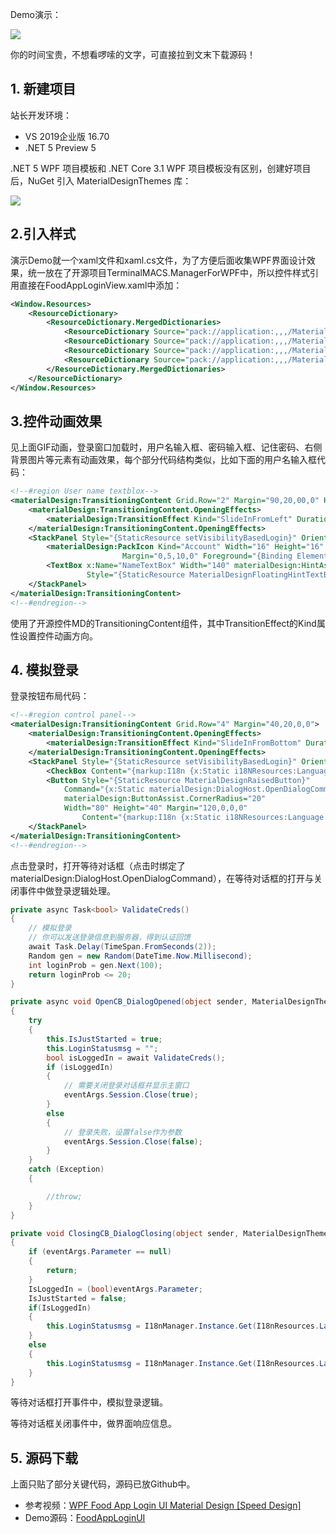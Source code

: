 Demo演示：

![](https://img1.d9tools.com/2020/06/0201.gif)

你的时间宝贵，不想看啰嗦的文字，可直接拉到文末下载源码！

## 1. 新建项目

站长开发环境：

- VS 2019企业版 16.70
- .NET 5 Preview 5

.NET 5 WPF 项目模板和 .NET Core 3.1 WPF 项目模板没有区别，创建好项目后，NuGet 引入 MaterialDesignThemes 库：

![](https://img1.d9tools.com/2020/06/0202.png)

## 2.引入样式

演示Demo就一个xaml文件和xaml.cs文件，为了方便后面收集WPF界面设计效果，统一放在了开源项目TerminalMACS.ManagerForWPF中，所以控件样式引用直接在FoodAppLoginView.xaml中添加：

```xml
<Window.Resources>
    <ResourceDictionary>
        <ResourceDictionary.MergedDictionaries>
            <ResourceDictionary Source="pack://application:,,,/MaterialDesignThemes.Wpf;component/Themes/MaterialDesignTheme.Light.xaml" />
            <ResourceDictionary Source="pack://application:,,,/MaterialDesignThemes.Wpf;component/Themes/MaterialDesignTheme.Defaults.xaml" />
            <ResourceDictionary Source="pack://application:,,,/MaterialDesignColors;component/Themes/Recommended/Primary/MaterialDesignColor.Amber.xaml" />
            <ResourceDictionary Source="pack://application:,,,/MaterialDesignColors;component/Themes/Recommended/Accent/MaterialDesignColor.Lime.xaml" />
        </ResourceDictionary.MergedDictionaries>
    </ResourceDictionary>
</Window.Resources>
```

## 3.控件动画效果

见上面GIF动画，登录窗口加载时，用户名输入框、密码输入框、记住密码、右侧背景图片等元素有动画效果，每个部分代码结构类似，比如下面的用户名输入框代码：

```xml
<!--#region User name textblox-->
<materialDesign:TransitioningContent Grid.Row="2" Margin="90,20,00,0" HorizontalAlignment="Left">
    <materialDesign:TransitioningContent.OpeningEffects>
        <materialDesign:TransitionEffect Kind="SlideInFromLeft" Duration="0:0:2"/>
    </materialDesign:TransitioningContent.OpeningEffects>
    <StackPanel Style="{StaticResource setVisibilityBasedLogin}" Orientation="Horizontal">
        <materialDesign:PackIcon Kind="Account" Width="16" Height="16" VerticalAlignment="Center"
                         Margin="0,5,10,0" Foreground="{Binding ElementName=NameTextBox, Path=BorderBrush}"/>
        <TextBox x:Name="NameTextBox" Width="140" materialDesign:HintAssist.Hint="{markup:I18n {x:Static i18NResources:Language.FoodAppLoginView_UserName}}"
                 Style="{StaticResource MaterialDesignFloatingHintTextBox}"/>
    </StackPanel>
</materialDesign:TransitioningContent>
<!--#endregion-->
```

使用了开源控件MD的TransitioningContent组件，其中TransitionEffect的Kind属性设置控件动画方向。

## 4. 模拟登录

登录按钮布局代码：

```xml
<!--#region control panel-->
<materialDesign:TransitioningContent Grid.Row="4" Margin="40,20,0,0">
    <materialDesign:TransitioningContent.OpeningEffects>
        <materialDesign:TransitionEffect Kind="SlideInFromBottom" Duration="0:0:2"/>
    </materialDesign:TransitioningContent.OpeningEffects>
    <StackPanel Style="{StaticResource setVisibilityBasedLogin}" Orientation="Horizontal" HorizontalAlignment="Center">
        <CheckBox Content="{markup:I18n {x:Static i18NResources:Language.FoodAppLoginView_RememberMe}}"/>
        <Button Style="{StaticResource MaterialDesignRaisedButton}"
            Command="{x:Static materialDesign:DialogHost.OpenDialogCommand}"
            materialDesign:ButtonAssist.CornerRadius="20"
            Width="80" Height="40" Margin="120,0,0,0"
                Content="{markup:I18n {x:Static i18NResources:Language.FoodAppLoginView_Login}}"/>
    </StackPanel>
</materialDesign:TransitioningContent>
<!--#endregion-->
```

点击登录时，打开等待对话框（点击时绑定了materialDesign:DialogHost.OpenDialogCommand），在等待对话框的打开与关闭事件中做登录逻辑处理。

```C#
private async Task<bool> ValidateCreds()
{
    // 模拟登录
    // 你可以发送登录信息到服务器，得到认证回馈
    await Task.Delay(TimeSpan.FromSeconds(2));
    Random gen = new Random(DateTime.Now.Millisecond);
    int loginProb = gen.Next(100);
    return loginProb <= 20;
}

private async void OpenCB_DialogOpened(object sender, MaterialDesignThemes.Wpf.DialogOpenedEventArgs eventArgs)
{
    try
    {
        this.IsJustStarted = true;
        this.LoginStatusmsg = "";
        bool isLoggedIn = await ValidateCreds();
        if (isLoggedIn)
        {
            // 需要关闭登录对话框并显示主窗口
            eventArgs.Session.Close(true);
        }
        else
        {
            // 登录失败，设置false作为参数
            eventArgs.Session.Close(false);
        }
    }
    catch (Exception)
    {

        //throw;
    }
}

private void ClosingCB_DialogClosing(object sender, MaterialDesignThemes.Wpf.DialogClosingEventArgs eventArgs)
{
    if (eventArgs.Parameter == null)
    {
        return;
    }
    IsLoggedIn = (bool)eventArgs.Parameter;
    IsJustStarted = false;
    if(IsLoggedIn)
    {
        this.LoginStatusmsg = I18nManager.Instance.Get(I18nResources.Language.FoodAppLoginView_Success).ToString();
    }
    else
    {
        this.LoginStatusmsg = I18nManager.Instance.Get(I18nResources.Language.FoodAppLoginView_Fail).ToString();
    }
}
```

等待对话框打开事件中，模拟登录逻辑。

等待对话框关闭事件中，做界面响应信息。

## 5. 源码下载

上面只贴了部分关键代码，源码已放Github中。

- 参考视频：[WPF Food App Login UI Material Design [Speed Design]](https://www.youtube.com/watch?v=1i5oWNvIYmo)
- Demo源码：[FoodAppLoginUI](https://github.com/dotnet9/TerminalMACS.ManagerForWPF/tree/master/src/TerminalMACS.TestDemo/Views/FoodAppLoginUI)